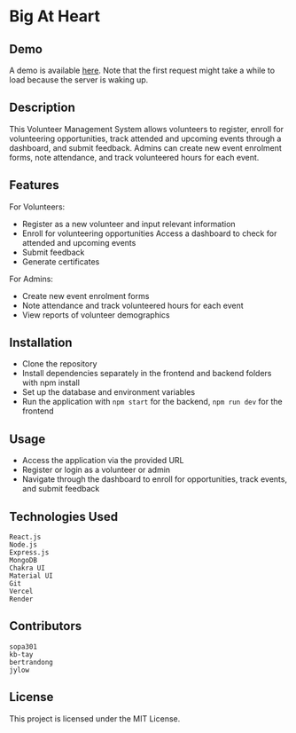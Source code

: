 # Big At Heart

## Demo

A demo is available [here](https://h4g.vercel.app/). Note that the first request might take a while to load because the server is waking up.

## Description

This Volunteer Management System allows volunteers to register, enroll for volunteering opportunities, track attended and upcoming events through a dashboard, and submit feedback. Admins can create new event enrolment forms, note attendance, and track volunteered hours for each event.

## Features

For Volunteers:

- Register as a new volunteer and input relevant information
- Enroll for volunteering opportunities
  Access a dashboard to check for attended and upcoming events
- Submit feedback
- Generate certificates

For Admins:

- Create new event enrolment forms
- Note attendance and track volunteered hours for each event
- View reports of volunteer demographics

## Installation

- Clone the repository
- Install dependencies separately in the frontend and backend folders with npm install
- Set up the database and environment variables
- Run the application with `npm start` for the backend, `npm run dev` for the frontend

## Usage

- Access the application via the provided URL
- Register or login as a volunteer or admin
- Navigate through the dashboard to enroll for opportunities, track events, and submit feedback

## Technologies Used

    React.js
    Node.js
    Express.js
    MongoDB
    Chakra UI
    Material UI
    Git
    Vercel
    Render

## Contributors

    sopa301
    kb-tay
    bertrandong
    jylow

## License

This project is licensed under the MIT License.
